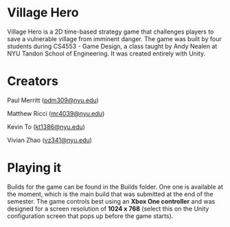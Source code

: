 # Village Hero
Village Hero is a 2D time-based strategy game that challenges players to save a vulnerable village from imminent danger.
The game was built by four students during CS4553 - Game Design, a class taught by Andy Nealen at NYU Tandon School of Engineering. It was created entirely with Unity.

# Creators

Paul Merritt (pdm309@nyu.edu)

Matthew Ricci (mr4039@nyu.edu)

Kevin To (kt1386@nyu.edu)

Vivian Zhao (vz341@nyu.edu)

# Playing it
Builds for the game can be found in the Builds folder. One one is available at the moment, which is the main build that was submitted at the end of the semester.
The game controls best using an **Xbox One controller** and was designed for a screen resolution of **1024 x 768** (select this on the Unity configuration screen that pops up before the game starts).
